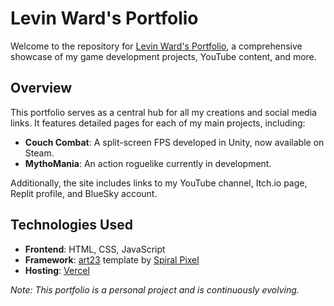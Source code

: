 # Levin Ward's Portfolio

Welcome to the repository for [Levin Ward's Portfolio](https://levinward-portfolio.vercel.app), a comprehensive showcase of my game development projects, YouTube content, and more.

## Overview

This portfolio serves as a central hub for all my creations and social media links. It features detailed pages for each of my main projects, including:

- **Couch Combat**: A split-screen FPS developed in Unity, now available on Steam.
- **MythoMania**: An action roguelike currently in development.

Additionally, the site includes links to my YouTube channel, Itch.io page, Replit profile, and BlueSky account.

## Technologies Used

- **Frontend**: HTML, CSS, JavaScript
- **Framework**: [art23](https://art23.com) template by [Spiral Pixel](https://www.spiralpixel.com)
- **Hosting**: [Vercel](https://vercel.com)

*Note: This portfolio is a personal project and is continuously evolving.* 

